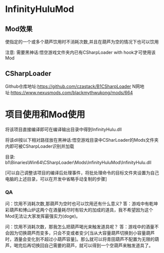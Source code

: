 # InfinityHuluMod

## Mod效果
使指定的一个或多个葫芦饮用时不消耗次数,并且在葫芦为空的情况下也可以饮用

注意: 需要黑神话:悟空游戏文件夹内已有CSharpLoader with hook才可使用该Mod
## CSharpLoader
Github仓库地址:https://github.com/czastack/B1CSharpLoader
N网地址:https://www.nexusmods.com/blackmythwukong/mods/664

# 项目使用和Mod使用
将该项目直接编译即可在编译输出目录中得到InfinityHulu.dll

将该dll按以下相对路径放在黑神话:悟空游戏目录中CSharLoader的Mods文件夹内即可被CSharpLoader识别并加载

目录: b1\Binaries\Win64\CSharpLoader\Mods\InfinityHuluMod\InfinityHulu.dll

[可以自己调整该项目的编译后处理事件，将批处理命令的目标文件夹设置为自己电脑的上述目录，可以在开发中省略手动复制的步骤]

### QA
问：饮用不消耗次数,那葫芦为空时也可以饮用还有什么意义?
答：游戏中有乾坤彩葫芦和博山炉这两个在酒量耗尽时有较大的加成的道具，我不希望因为这个Mod无法让大家发挥最强实力(doge)。

问：饮用不消耗次数，那我怎么把葫芦喝光来触发道具呢？
答：游戏中的酒量不会因为切换葫芦而变多，只会不变或者变少[当从大容量葫芦切换到小容量葫芦时，酒量会变化到不超过小葫芦容量]。那么就可以将青田葫芦不配置为无限的葫芦，喝完后再切换回自己需要的葫芦，就可以得到一个空葫芦来触发道具了。